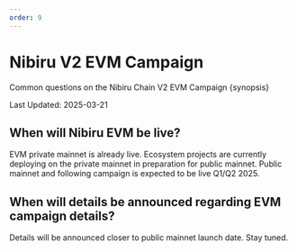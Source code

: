 ```yaml
---
order: 9
---
```

# Nibiru V2 EVM Campaign

Common questions on the Nibiru Chain V2 EVM Campaign {synopsis}

Last Updated: 2025-03-21

## When will Nibiru EVM be live?

EVM private mainnet is already live. Ecosystem projects are currently deploying on the private mainnet in preparation for public mainnet. Public mainnet and following campaign is expected to be live Q1/Q2 2025. 

## When will details be announced regarding EVM campaign details?

Details will be announced closer to public mainnet launch date. Stay tuned.



